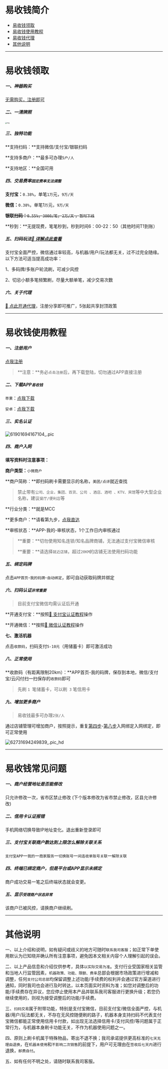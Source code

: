# 易收钱简介

- [易收钱领取](#易收钱领取)
- [易收钱使用教程](#易收钱使用教程)
- [易收钱代理](agent/ysq.md)
- [其他说明](#其他说明)

---

# 易收钱领取

##### 一、神器购买

[无需购买，注册即可](#易收钱使用教程)

##### 二、一清牌照

<img src="https://wiki.zjkmkj.com/media/202312252223347.jpg" alt="img" style="zoom:33%;" />

##### 三、独特功能

**支持扫码：**支持微信/支付宝/银联扫码

**支持多商户：**最多可办理`5户/人`

**支持地区：**全国可用

##### 四、交易费率`固定费率无法调整`

**支付宝：**`0.38%`，单笔`1万`元，`9万/天`

**微信：**`0.38%`，单笔1`万`元，`9万/天`

~~**银联扫码：**`0.55%`，`3000/笔`，`2万/天` ，`暂时下线`~~

**秒到：**无提现费，笔笔秒到，秒到时间6：00-22：50（其他时间T1到账）

##### 五、扫码玩法[:link: 详解点此查看](tool/smxz.md)

支付宝全面严控，微信通过率较高，与机器/用户/玩法都无关，过不过完全随缘。以下方法可适当提高成功率：

1、多码牌/多账户轮流刷，可减少风控

2、切忌小额多笔频繁刷，尽量大额单笔，减少交易次数

##### 六、关于代理

[:link: 点此开通代理](agent/ysq.md)，注册分享即可推广，5张起共享封顶政策

------

# 易收钱使用教程

##### 一、注册用户

[点我注册](https://ysq.yishoupiao.cn/share/#/stepOne?type=0&inviteCode=858610)

> **注意：**务必`点击注册`后，再下载登陆，切勿通过APP直接注册

##### **二、下载APP**`易收钱`

`苹果`：[点我下载](https://apps.apple.com/cn/app/%E6%98%93%E6%94%B6%E9%92%B1/id6446673484)

`安卓`：[点我下载](https://ysq.yishoupiao.cn/share/yishouqian.apk)

##### 三、实名认证

![61901694167104_.pic](https://wiki.zjkmkj.com/media/202309081759715.jpg)

##### 四、商户入网

**填写资料时注意事项：**

**商户类型：**`小微商户`

**商户简称：**即扫码刷卡需要显示的名称，`美团/点评`就近查找

> 禁止带有`公司、企业，集团、百货、公司 、酒店、酒吧 、KTV、宾馆`等中大型企业名称，建议`餐厅/便利店`等

**行业分类：**就是MCC

**更多商户：**请看第九步，[点我直达](#九、增加更多商户)

**审核状态：**APP-我的-审核状态，1个工作日内审核通过

> **重要：**切勿使用知名连锁/知名品牌商铺，无法通过支付宝微信审核
>
> **重要：**请选择`就近店铺`，超过`20KM`的店铺无法使用扫码功能

##### 五、绑定码牌

点击`APP首页`-`我的码牌`-`自动绑定`，即可自动获取码牌并绑定

##### 六、扫码认证`非常重要`

>  目前支付宝微信均需认证后开通

**开通支付宝：**按照[:link: 支付宝认证教程](tool/zfbrz.md)操作

**开通微信：**按照[:link: 微信认证教程](tool/wxrz.md)操作

**七、激活机器**

点击`收款码`，扫码支付`5-10元`（用储蓄卡）即可激活成功

##### 八、正常使用

**收款码（有距离限制20km）：**APP首页-我的码牌，保存到本地，微信/支付宝/云闪付扫一扫保存的`收款码`即可

>先刷 `1 `笔储蓄卡，可以刷` 3` 笔信用卡

##### **九、增加更多商户**

> 易收钱最多可办理`2张/人`

通过店铺管理可增加商户，按照提示，重复[第四步](#四、商户入网)-[第八步](#八、正常使用)入网绑定入网绑定，即可正常使用

![62731694249839_.pic_hd](https://wiki.zjkmkj.com/media/202309091657291.jpg)



---

# 易收钱常见问题

##### 一、商户经营地址是否能修改

只允许修改一次，省市区禁止修改 (下个版本修改为省市禁止修改，区县允许修改)

##### 二、信用卡认证报错

手机网络切换导致IP地址变化。退出重新登录即可

##### 三、支付宝关联商户数达到上限怎么解除关联关系

`支付宝APP`一`我的`一`商家服务`一`切换账号`一`间连收单账号关联`一`解除关联`

##### 四、终端已绑定商户，但是平台或APP显示未绑定

商户成功交易一笔之后终端状态就会变更。

##### 五、显示`受理商户状态异常`

该商户已被风控，请换商户继续刷。

---

# 其他说明

一、以上介绍和说明，如有疑问或歧义的地方可随时`联系我司客服`；如正常下单使用默认为已知晓并确认所有注意事项，避免因本文相关内容个人理解引起的误会。

二、以上产品信息和介绍仅供参考，具体`以实际交易为准`。支付行业受国家相关监管和当地人行监管因素，`机器政策、功能、限额、费率`总部会根据市场政策进行增减和调整，任何`支付公司总部`均保留调整上述功能/手续费的权利并会通过官方渠道进行通知，同时我司也会进行及时转达，以本页面实时资料为准；如您对调整后的功能/手续费存在异议，您应停止使用本产品并联系我司客服进行更换升级；若您仍继续使用的，则视为接受调整后的功能/手续费。

三、`扫码交易`属于附带功能，特别是支付宝微信，目前支付宝/微信全面严控，与机器/用户/玩法都无关，不存在无风控随便刷的路子，机器本身支持扫码不代表支付宝微信都能正常使用信用卡付款，如出现无法选择信用卡/支付风控/等问题属于正常行为，与机器本身刷卡功能无关，不作为机器使用问题之一。

四、原则上刷卡机属于特殊物品，寄出不退不换；我司承诺提供更高标准的`七天无理由退换`，在`机器未使用`和`不影响二次销售`的前提下，用户可无理由在`签收后七天内`进行退换，`邮费自付`。

五、如有任何不明之处，请随时联系我司客服。